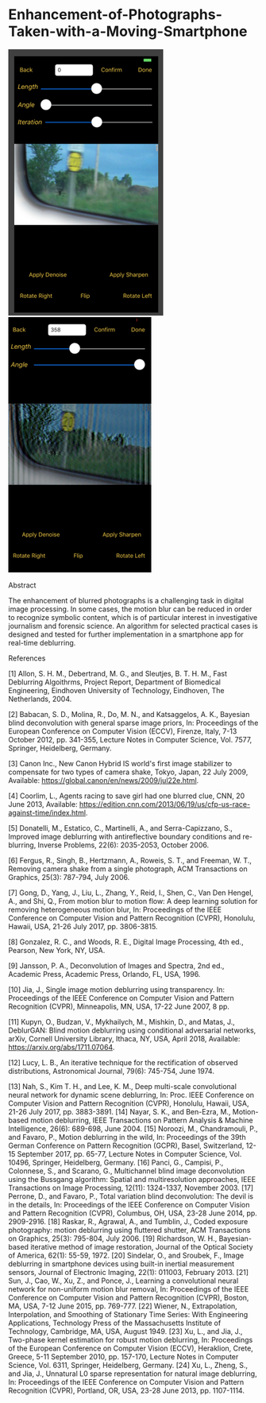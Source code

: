 # Enhancement-of-Photographs-Taken-with-a-Moving-Smartphone


![alt text](https://github.com/jeromepan/Enhancement-of-Photographs-Taken-with-a-Moving-Smartphone/blob/master/1.png) 
![alt text](https://github.com/jeromepan/Enhancement-of-Photographs-Taken-with-a-Moving-Smartphone/blob/master/2.png)

Abstract

  The enhancement of blurred photographs is a challenging task in digital image processing. In some cases, the motion blur can be reduced in order to recognize symbolic content, which is of particular interest in investigative journalism and forensic science. An algorithm for selected practical cases is designed and tested for further implementation in a smartphone app for real-time deblurring.

References

[1]	Allon, S. H. M., Debertrand, M. G., and Sleutjes, B. T. H. M., Fast Deblurring Algoithrms, Project Report, Department of Biomedical Engineering, Eindhoven University of Technology, Eindhoven, The Netherlands, 2004.

[2]	Babacan, S. D., Molina, R., Do, M. N., and Katsaggelos, A. K., Bayesian blind deconvolution with general sparse image priors, In: Proceedings of the European Conference on Computer Vision (ECCV), Firenze, Italy, 7-13 October 2012, pp. 341-355, Lecture Notes in Computer Science, Vol. 7577, Springer, Heidelberg, Germany.

[3]	Canon Inc., New Canon Hybrid IS world's first image stabilizer to compensate for two types of camera shake, Tokyo, Japan, 22 July 2009, Available: <https://global.canon/en/news/2009/jul22e.html>.

[4]	Coorlim, L., Agents racing to save girl had one blurred clue, CNN, 20 June 2013, Available: <https://edition.cnn.com/2013/06/19/us/cfp-us-race-against-time/index.html>.

[5]	Donatelli, M., Estatico, C., Martinelli, A., and Serra-Capizzano, S., Improved image deblurring with antireflective boundary conditions and re-blurring, Inverse Problems, 22(6): 2035-2053, October 2006.

[6]	Fergus, R., Singh, B., Hertzmann, A., Roweis, S. T., and Freeman, W. T., Removing camera shake from a single photograph, ACM Transactions on Graphics, 25(3): 787-794, July 2006.

[7]	Gong, D., Yang, J., Liu, L., Zhang, Y., Reid, I., Shen, C., Van Den Hengel, A., and Shi, Q., From motion blur to motion flow: A deep learning solution for removing heterogeneous motion blur, In: Proceedings of the IEEE Conference on Computer Vision and Pattern Recognition (CVPR), Honolulu, Hawaii, USA, 21-26 July 2017, pp. 3806-3815.

[8]	Gonzalez, R. C., and Woods, R. E., Digital Image Processing, 4th ed., Pearson, New York, NY, USA.

[9]	Jansson, P. A., Deconvolution of Images and Spectra, 2nd ed., Academic Press, Academic Press, Orlando, FL, USA, 1996.

[10]	Jia, J., Single image motion deblurring using transparency. In: Proceedings of the IEEE Conference on Computer Vision and Pattern Recognition (CVPR), Minneapolis, MN, USA, 17-22 June 2007, 8 pp.

[11]	Kupyn, O., Budzan, V., Mykhailych, M., Mishkin, D., and Matas, J., DeblurGAN: Blind motion deblurring using conditional adversarial networks, arXiv, Cornell University Library, Ithaca, NY, USA, April 2018, Available: <https://arxiv.org/abs/1711.07064>.

[12]	Lucy, L. B., An iterative technique for the rectification of observed distributions, Astronomical Journal, 79(6): 745-754, June 1974.

[13]	Nah, S., Kim T. H., and Lee, K. M., Deep multi-scale convolutional neural network for dynamic scene deblurring, In: Proc. IEEE Conference on Computer Vision and Pattern Recognition (CVPR), Honolulu, Hawaii, USA, 21-26 July 2017, pp. 3883-3891.
[14]	Nayar, S. K., and Ben-Ezra, M., Motion-based motion deblurring, IEEE Transactions on Pattern Analysis & Machine Intelligence, 26(6): 689-698, June 2004.
[15]	Noroozi, M., Chandramouli, P., and Favaro, P., Motion deblurring in the wild, In: Proceedings of the 39th German Conference on Pattern Recognition (GCPR), Basel, Switzerland, 12-15 September 2017, pp. 65-77, Lecture Notes in Computer Science, Vol. 10496, Springer, Heidelberg, Germany.
[16]	Panci, G., Campisi, P., Colonnese, S., and Scarano, G., Multichannel blind image deconvolution using the Bussgang algorithm: Spatial and multiresolution approaches, IEEE Transactions on Image Processing, 12(11): 1324-1337, November 2003.
[17]	Perrone, D., and Favaro, P., Total variation blind deconvolution: The devil is in the details, In: Proceedings of the IEEE Conference on Computer Vision and Pattern Recognition (CVPR), Columbus, OH, USA, 23-28 June 2014, pp. 2909-2916.
[18]	Raskar, R., Agrawal, A., and Tumblin, J., Coded exposure photography: motion deblurring using fluttered shutter, ACM Transactions on Graphics, 25(3): 795-804, July 2006.
[19]	Richardson, W. H., Bayesian-based iterative method of image restoration, Journal of the Optical Society of America, 62(1): 55-59, 1972.
[20]	Sindelar, O., and Sroubek, F., Image deblurring in smartphone devices using built-in inertial measurement sensors, Journal of Electronic Imaging, 22(1): 011003, February 2013.
[21]	Sun, J., Cao, W., Xu, Z., and Ponce, J., Learning a convolutional neural network for non-uniform motion blur removal, In: Proceedings of the IEEE Conference on Computer Vision and Pattern Recognition (CVPR), Boston, MA, USA, 7-12 June 2015, pp. 769-777.
[22]	Wiener, N., Extrapolation, Interpolation, and Smoothing of Stationary Time Series: With Engineering Applications, Technology Press of the Massachusetts Institute of Technology, Cambridge, MA, USA, August 1949.
[23]	Xu, L., and Jia, J., Two-phase kernel estimation for robust motion deblurring, In: Proceedings of the European Conference on Computer Vision (ECCV), Heraklion, Crete, Greece, 5-11 September 2010, pp. 157-170, Lecture Notes in Computer Science, Vol. 6311, Springer, Heidelberg, Germany.
[24]	Xu, L., Zheng, S., and Jia, J., Unnatural L0 sparse representation for natural image deblurring, In: Proceedings of the IEEE Conference on Computer Vision and Pattern Recognition (CVPR), Portland, OR, USA, 23-28 June 2013, pp. 1107-1114. 
